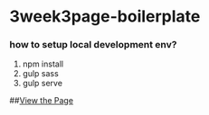# 3week3page-boilerplate 
### how to setup local development env?
1. npm install
2. gulp sass
3. gulp serve


##[View the Page](https://sunyanan891114.github.io/3week3page-boilerplate/)